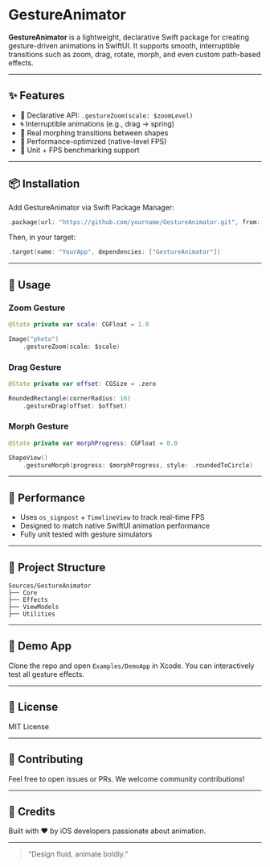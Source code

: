 # GestureAnimator

**GestureAnimator** is a lightweight, declarative Swift package for creating gesture-driven animations in SwiftUI. It supports smooth, interruptible transitions such as zoom, drag, rotate, morph, and even custom path-based effects.

---

## ✨ Features

- 📐 Declarative API: `.gestureZoom(scale: $zoomLevel)`
- 🌀 Interruptible animations (e.g., drag → spring)
- 🧬 Real morphing transitions between shapes
- 🚀 Performance-optimized (native-level FPS)
- 🧪 Unit + FPS benchmarking support

---

## 📦 Installation

Add GestureAnimator via Swift Package Manager:

```swift
.package(url: "https://github.com/yourname/GestureAnimator.git", from: "1.0.0")
```

Then, in your target:

```swift
.target(name: "YourApp", dependencies: ["GestureAnimator"])
```

---

## 🚀 Usage

### Zoom Gesture
```swift
@State private var scale: CGFloat = 1.0

Image("photo")
    .gestureZoom(scale: $scale)
```

### Drag Gesture
```swift
@State private var offset: CGSize = .zero

RoundedRectangle(cornerRadius: 16)
    .gestureDrag(offset: $offset)
```

### Morph Gesture
```swift
@State private var morphProgress: CGFloat = 0.0

ShapeView()
    .gestureMorph(progress: $morphProgress, style: .roundedToCircle)
```

---

## 🧪 Performance

- Uses `os_signpost` + `TimelineView` to track real-time FPS
- Designed to match native SwiftUI animation performance
- Fully unit tested with gesture simulators

---

## 📂 Project Structure

```
Sources/GestureAnimator
├── Core
├── Effects
├── ViewModels
├── Utilities
```

---

## 📱 Demo App

Clone the repo and open `Examples/DemoApp` in Xcode. You can interactively test all gesture effects.

---

## 📄 License

MIT License

---

## 🙌 Contributing

Feel free to open issues or PRs. We welcome community contributions!

---

## 🔗 Credits

Built with ❤️ by iOS developers passionate about animation.

---

> “Design fluid, animate boldly.”
